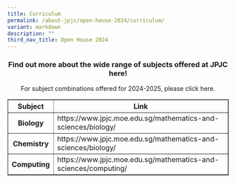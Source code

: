 ```yaml
---
title: Curriculum
permalink: /about-jpjc/open-house-2024/curriculum/
variant: markdown
description: ""
third_nav_title: Open House 2024
---
```

<div align="justify">

<h3><center>Find out more about the wide range of subjects offered at JPJC here!</center></h3>
	
<p></p><center>For subject combinations offered for 2024-2025, please click here.</center><p></p>
	
<table border="1">
 <tbody><tr> 
    <th>Subject</th>
    <th>Link</th>
      </tr>
  <tr>
    <th>Biology</th>
    <td>https://www.jpjc.moe.edu.sg/mathematics-and-sciences/biology/</td>
    </tr>
  <tr> 
    <th>Chemistry</th>
    <td>https://www.jpjc.moe.edu.sg/mathematics-and-sciences/biology/</td>
 </tr>
 <tr> 
    <th>Computing</th>
    <td> https://www.jpjc.moe.edu.sg/mathematics-and-sciences/computing/</td>
 </tr>
 
<tr>
</tr>
	
</tbody></table>
	
	
	
	

	
<div></div></div>